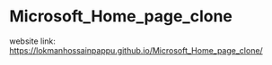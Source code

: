 # Microsoft_Home_page_clone
website link: https://lokmanhossainpappu.github.io/Microsoft_Home_page_clone/
